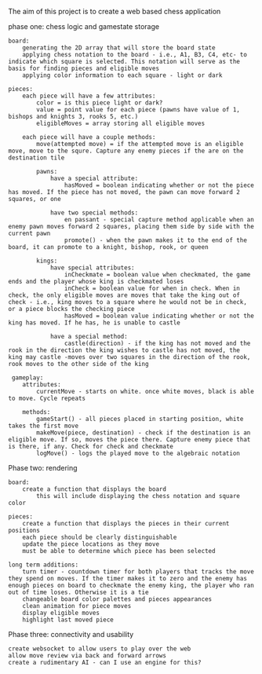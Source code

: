 The aim of this project is to create a web based chess application


phase one: chess logic and gamestate storage

    board: 
        generating the 2D array that will store the board state
        applying chess notation to the board - i.e., A1, B3, C4, etc- to indicate which square is selected. This notation will serve as the basis for finding pieces and eligible moves
        applying color information to each square - light or dark

    pieces:
        each piece will have a few attributes:
            color = is this piece light or dark?
            value = point value for each piece (pawns have value of 1, bishops and knights 3, rooks 5, etc.)
            eligibleMoves = array storing all eligible moves

        each piece will have a couple methods:
            move(attempted move) = if the attempted move is an eligible move, move to the squre. Capture any enemy pieces if the are on the destination tile

            pawns:
                have a special attribute:
                    hasMoved = boolean indicating whether or not the piece has moved. If the piece has not moved, the pawn can move forward 2 squares, or one

                have two special methods:
                    en passant - special capture method applicable when an enemy pawn moves forward 2 squares, placing them side by side with the current pawn
                    promote() - when the pawn makes it to the end of the board, it can promote to a knight, bishop, rook, or queen

            kings: 
                have special attributes:
                    inCheckmate = boolean value when checkmated, the game ends and the player whose king is checkmated loses
                    inCheck = boolean value for when in check. When in check, the only eligible moves are moves that take the king out of check - i.e., king moves to a square where he would not be in check, or a piece blocks the checking piece
                    hasMoved = boolean value indicating whether or not the king has moved. If he has, he is unable to castle

                have a special method:
                    castle(direction) - if the king has not moved and the rook in the direction the king wishes to castle has not moved, the king may castle -moves over two squares in the direction of the rook, rook moves to the other side of the king

     gameplay:
        attributes:
            currentMove - starts on white. once white moves, black is able to move. Cycle repeats

        methods:   
            gameStart() - all pieces placed in starting position, white takes the first move
            makeMove(piece, destination) - check if the destination is an eligible move. If so, moves the piece there. Capture enemy piece that is there, if any. Check for check and checkmate
            logMove() - logs the played move to the algebraic notation

Phase two: rendering

    board:
        create a function that displays the board
            this will include displaying the chess notation and square color

    pieces:
        create a function that displays the pieces in their current positions
        each piece should be clearly distinguishable
        update the piece locations as they move
        must be able to determine which piece has been selected

    long term additions:
        turn timer - countdown timer for both players that tracks the move they spend on moves. If the timer makes it to zero and the enemy has enough pieces on board to checkmate the enemy king, the player who ran out of time loses. Otherwise it is a tie
        changeable board color palettes and pieces appearances
        clean animation for piece moves
        display eligible moves
        highlight last moved piece

Phase three: connectivity and usability

    create websocket to allow users to play over the web
    allow move review via back and forward arrows    
    create a rudimentary AI - can I use an engine for this?